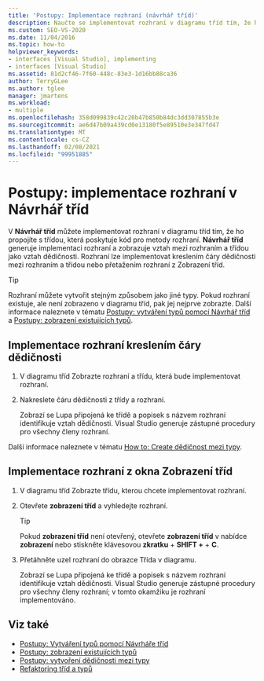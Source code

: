 ```yaml
---
title: 'Postupy: Implementace rozhraní (návrhář tříd)'
description: Naučte se implementovat rozhraní v diagramu tříd tím, že ho propojíte s třídou, která poskytuje kód pro metody rozhraní.
ms.custom: SEO-VS-2020
ms.date: 11/04/2016
ms.topic: how-to
helpviewer_keywords:
- interfaces [Visual Studio], implementing
- interfaces [Visual Studio]
ms.assetid: 81d2cf46-7f60-448c-83e3-1d16bb88ca36
author: TerryGLee
ms.author: tglee
manager: jmartens
ms.workload:
- multiple
ms.openlocfilehash: 358d099839c42c20b47b850b84dc3dd307855b3e
ms.sourcegitcommit: ae6d47b09a439cd0e13180f5e89510e3e347fd47
ms.translationtype: MT
ms.contentlocale: cs-CZ
ms.lasthandoff: 02/08/2021
ms.locfileid: "99951885"
---
```

# <a name="how-to-implement-an-interface-in-class-designer"></a>Postupy: implementace rozhraní v Návrhář tříd

V **Návrhář tříd** můžete implementovat rozhraní v diagramu tříd tím, že ho propojíte s třídou, která poskytuje kód pro metody rozhraní. **Návrhář tříd** generuje implementaci rozhraní a zobrazuje vztah mezi rozhraním a třídou jako vztah dědičnosti. Rozhraní lze implementovat kreslením čáry dědičnosti mezi rozhraním a třídou nebo přetažením rozhraní z Zobrazení tříd.

> [!TIP]
> Rozhraní můžete vytvořit stejným způsobem jako jiné typy. Pokud rozhraní existuje, ale není zobrazeno v diagramu tříd, pak jej nejprve zobrazte. Další informace naleznete v tématu [Postupy: vytváření typů pomocí Návrhář tříd](how-to-create-types.md) a [Postupy: zobrazení existujících typů](how-to-view-existing-types.md).

## <a name="to-implement-an-interface-by-drawing-an-inheritance-line"></a>Implementace rozhraní kreslením čáry dědičnosti

1. V diagramu tříd Zobrazte rozhraní a třídu, která bude implementovat rozhraní.

2. Nakreslete čáru dědičnosti z třídy a rozhraní.

     Zobrazí se Lupa připojená ke třídě a popisek s názvem rozhraní identifikuje vztah dědičnosti. Visual Studio generuje zástupné procedury pro všechny členy rozhraní.

Další informace naleznete v tématu [How to: Create dědičnost mezi typy](how-to-create-inheritance-between-types.md).

## <a name="to-implement-an-interface-from-the-class-view-window"></a>Implementace rozhraní z okna Zobrazení tříd

1. V diagramu tříd Zobrazte třídu, kterou chcete implementovat rozhraní.

2. Otevřete **zobrazení tříd** a vyhledejte rozhraní.

    > [!TIP]
    > Pokud **zobrazení tříd** není otevřený, otevřete **zobrazení tříd** v nabídce **zobrazení** nebo stiskněte klávesovou **zkratku** + **SHIFT +** + **C**.

3. Přetáhněte uzel rozhraní do obrazce Třída v diagramu.

     Zobrazí se Lupa připojená ke třídě a popisek s názvem rozhraní identifikuje vztah dědičnosti. Visual Studio generuje zástupné procedury pro všechny členy rozhraní; v tomto okamžiku je rozhraní implementováno.

## <a name="see-also"></a>Viz také

- [Postupy: Vytváření typů pomocí Návrháře tříd](how-to-create-types.md)
- [Postupy: zobrazení existujících typů](how-to-view-existing-types.md)
- [Postupy: vytvoření dědičnosti mezi typy](how-to-create-inheritance-between-types.md)
- [Refaktoring tříd a typů](refactoring-classes-and-types.md)
